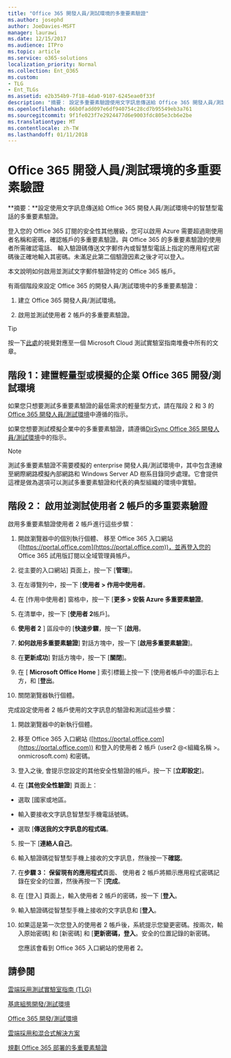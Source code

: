 ```yaml
---
title: "Office 365 開發人員/測試環境的多重要素驗證"
ms.author: josephd
author: JoeDavies-MSFT
manager: laurawi
ms.date: 12/15/2017
ms.audience: ITPro
ms.topic: article
ms.service: o365-solutions
localization_priority: Normal
ms.collection: Ent_O365
ms.custom:
- TLG
- Ent_TLGs
ms.assetid: e2b354b9-7f18-4da0-9107-6245eae0f33f
description: "摘要： 設定多重要素驗證使用文字訊息傳送給 Office 365 開發人員/測試環境中的智慧型手機。"
ms.openlocfilehash: 66b0fadd097e6df940754c28cd7b95549eb3a761
ms.sourcegitcommit: 9f1fe023f7e2924477d6e9003fdc805e3cb6e2be
ms.translationtype: MT
ms.contentlocale: zh-TW
ms.lasthandoff: 01/11/2018
---
```

# <a name="multi-factor-authentication-for-your-office-365-devtest-environment"></a>Office 365 開發人員/測試環境的多重要素驗證

 **摘要：**設定使用文字訊息傳送給 Office 365 開發人員/測試環境中的智慧型電話的多重要素驗證。
  
登入您的 Office 365 訂閱的安全性其他層級，您可以啟用 Azure 需要超過剛使用者名稱和密碼，確認帳戶的多重要素驗證。與 Office 365 的多重要素驗證的使用者所需確認電話、 輸入驗證碼傳送文字郵件內或智慧型電話上指定的應用程式密碼後正確地輸入其密碼。未滿足此第二個驗證因素之後才可以登入。 
  
本文說明如何啟用並測試文字郵件驗證特定的 Office 365 帳戶。
  
有兩個階段來設定 Office 365 的開發人員/測試環境中的多重要素驗證：
  
1. 建立 Office 365 開發人員/測試環境。
    
2. 啟用並測試使用者 2 帳戶的多重要素驗證。
    
> [!TIP]
> 按一下[此處](http://aka.ms/catlgstack)的視覺對應至一個 Microsoft Cloud 測試實驗室指南堆疊中所有的文章。
  
## <a name="phase-1-build-out-your-lightweight-or-simulated-enterprise-office-365-devtest-environment"></a>階段 1：建置輕量型或模擬的企業 Office 365 開發/測試環境

如果您只想要測試多重要素驗證的最低需求的輕量型方式，請在階段 2 和 3 的[Office 365 開發人員/測試環境](office-365-dev-test-environment.md)中遵循的指示。
  
如果您想要測試模擬企業中的多重要素驗證，請遵循[DirSync Office 365 開發人員/測試環境](dirsync-for-your-office-365-dev-test-environment.md)中的指示。
  
> [!NOTE]
> 測試多重要素驗證不需要模擬的 enterprise 開發人員/測試環境中，其中包含連線至網際網路模擬內部網路和 Windows Server AD 樹系目錄同步處理。它會提供這裡是做為選項可以測試多重要素驗證和代表的典型組織的環境中實驗。 
  
## <a name="phase-2-enable-and-test-multi-factor-authentication-for-the-user-2-account"></a>階段 2： 啟用並測試使用者 2 帳戶的多重要素驗證

啟用多重要素驗證使用者 2 帳戶進行這些步驟：
  
1. 開啟瀏覽器中的個別執行個體、 移至 Office 365 入口網站 ([https://portal.office.com](https://portal.office.com))，並再登入您的 Office 365 試用版訂閱以全域管理員帳戶。
    
2. 從主要的入口網站] 頁面上，按一下 [**管理**]。
    
3. 在左導覽列中，按一下 [**使用者 > 作用中使用者**。
    
4. 在 [作用中使用者] 窗格中，按一下 [**更多 > 安裝 Azure 多重要素驗證**。
    
5. 在清單中，按一下 [**使用者 2**帳戶]。
    
6. **使用者 2** ] 區段中的 [**快速步驟**，按一下 [**啟用**。
    
7. **如何啟用多重要素驗證**] 對話方塊中，按一下 [**啟用多重要素驗證**]。
    
8. 在**更新成功**] 對話方塊中，按一下 [**關閉**]。
    
9. 在 [ **Microsoft Office Home** ] 索引標籤上按一下 [使用者帳戶中的圖示右上方，和 [**登出**。
    
10. 關閉瀏覽器執行個體。
    
完成設定使用者 2 帳戶使用的文字訊息的驗證和測試這些步驟：
  
1. 開啟瀏覽器中的新執行個體。
    
2. 移至 Office 365 入口網站 ([https://portal.office.com](https://portal.office.com)) 和登入的使用者 2 帳戶 (user2 @\<組織名稱 >。 onmicrosoft.com) 和密碼。
    
3. 登入之後, 會提示您設定的其他安全性驗證的帳戶。按一下 [**立即設定**]。
    
4. 在 [**其他安全性驗證**] 頁面上：
    
  - 選取 [國家或地區。
    
  - 輸入要接收文字訊息智慧型手機電話號碼。
    
  - 選取 [**傳送我的文字訊息的程式碼**。
    
5. 按一下 [**連絡人自己**。
    
6. 輸入驗證碼從智慧型手機上接收的文字訊息，然後按一下**確認**。
    
7. 在**步驟 3： 保留現有的應用程式**頁面、 使用者 2 帳戶將顯示應用程式密碼記錄在安全的位置，然後再按一下 [**完成**。
    
8. 在 [登入] 頁面上，輸入使用者 2 帳戶的密碼，按一下 [**登入**。
    
9. 輸入驗證碼從智慧型手機上接收的文字訊息和 [**登入**。
    
10. 如果這是第一次您登入的使用者 2 帳戶後，系統提示您變更密碼。按兩次，輸入原始密碼] 和 [新密碼] 和 [**更新密碼，登入**。安全的位置記錄的新密碼。
    
    您應該會看到 Office 365 入口網站的使用者 2。
    
## <a name="see-also"></a>請參閱

[雲端採用測試實驗室指南 (TLG)](cloud-adoption-test-lab-guides-tlgs.md)
  
[基底組態開發/測試環境](base-configuration-dev-test-environment.md)
  
[Office 365 開發/測試環境](office-365-dev-test-environment.md)
  
[雲端採用和混合式解決方案](cloud-adoption-and-hybrid-solutions.md)

[規劃 Office 365 部署的多重要素驗證](https://support.office.com/article/Plan-for-multi-factor-authentication-for-Office-365-Deployments-043807b2-21db-4d5c-b430-c8a6dee0e6ba)

